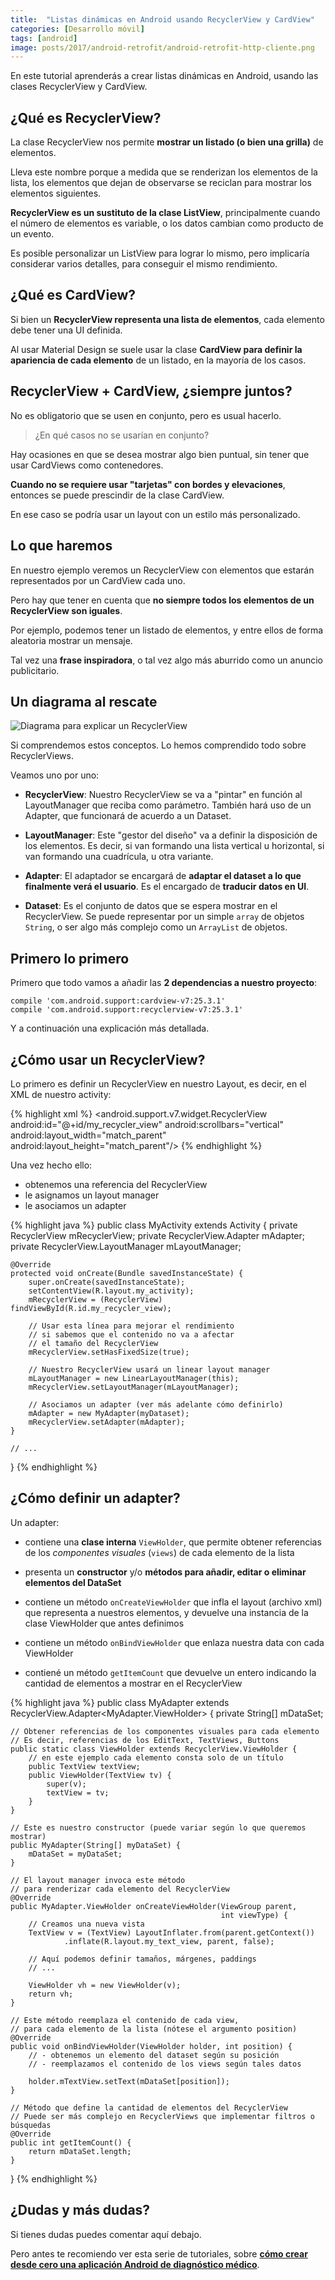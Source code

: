 ```yaml
---
title:  "Listas dinámicas en Android usando RecyclerView y CardView"
categories: [Desarrollo móvil]
tags: [android]
image: posts/2017/android-retrofit/android-retrofit-http-cliente.png
---
```


En este tutorial aprenderás a crear listas dinámicas en Android, usando las clases RecyclerView y CardView.

¿Qué es RecyclerView?
---
La clase RecyclerView nos permite **mostrar un listado (o bien una grilla)** de elementos.

Lleva este nombre porque a medida que se renderizan los elementos de la lista, los elementos que dejan de observarse se reciclan para mostrar los elementos siguientes.

**RecyclerView es un sustituto de la clase ListView**, principalmente cuando el número de elementos es variable, o los datos cambian como producto de un evento.

Es posible personalizar un ListView para lograr lo mismo, pero implicaría considerar varios detalles, para conseguir el mismo rendimiento.

¿Qué es CardView?
---
Si bien un **RecyclerView representa una lista de elementos**, cada elemento debe tener una UI definida.

Al usar Material Design se suele usar la clase **CardView para definir la apariencia de cada elemento** de un listado, en la mayoría de los casos.

RecyclerView + CardView, ¿siempre juntos?
---

No es obligatorio que se usen en conjunto, pero es usual hacerlo.

<blockquote>
    ¿En qué casos no se usarían en conjunto?
</blockquote>

Hay ocasiones en que se desea mostrar algo bien puntual, sin tener que usar CardViews como contenedores. 

**Cuando no se requiere usar "tarjetas" con bordes y elevaciones**, entonces se puede prescindir de la clase CardView.

En ese caso se podría usar un layout con un estilo más personalizado.

Lo que haremos
---

En nuestro ejemplo veremos un RecyclerView con elementos que estarán representados por un CardView cada uno.

Pero hay que tener en cuenta que **no siempre todos los elementos de un RecyclerView son iguales**.

Por ejemplo, podemos tener un listado de elementos, y entre ellos de forma aleatoria mostrar un mensaje. 

Tal vez una **frase inspiradora**, o tal vez algo más aburrido como un anuncio publicitario.

Un diagrama al rescate
---

![Diagrama para explicar un RecyclerView](https://developer.android.com/training/material/images/RecyclerView.png)

Si comprendemos estos conceptos. Lo hemos comprendido todo sobre RecyclerViews.

Veamos uno por uno:

- **RecyclerView**: Nuestro RecyclerView se va a "pintar" en función al LayoutManager que reciba como parámetro. También hará uso de un Adapter, que funcionará de acuerdo a un Dataset.

- **LayoutManager**: Este "gestor del diseño" va a definir la disposición de los elementos. Es decir, si van formando una lista vertical u horizontal, si van formando una cuadrícula, u otra variante.

- **Adapter**: El adaptador se encargará de **adaptar el dataset a lo que finalmente verá el usuario**. Es el encargado de **traducir datos en UI**.

- **Dataset**: Es el conjunto de datos que se espera mostrar en el RecyclerView. Se puede representar por un simple ```array``` de objetos ```String```, o ser algo más complejo como un ```ArrayList``` de objetos.

Primero lo primero
---

Primero que todo vamos a añadir las **2 dependencias a nuestro proyecto**:

```
compile 'com.android.support:cardview-v7:25.3.1'
compile 'com.android.support:recyclerview-v7:25.3.1'
```

Y a continuación una explicación más detallada.

¿Cómo usar un RecyclerView?
---

Lo primero es definir un RecyclerView en nuestro Layout, es decir, en el XML de nuestro activity:

{% highlight xml %}
<android.support.v7.widget.RecyclerView
    android:id="@+id/my_recycler_view"
    android:scrollbars="vertical"
    android:layout_width="match_parent"
    android:layout_height="match_parent"/>
{% endhighlight %}

Una vez hecho ello:

- obtenemos una referencia del RecyclerView
- le asignamos un layout manager
- le asociamos un adapter

{% highlight java %}
public class MyActivity extends Activity {
    private RecyclerView mRecyclerView;
    private RecyclerView.Adapter mAdapter;
    private RecyclerView.LayoutManager mLayoutManager;

    @Override
    protected void onCreate(Bundle savedInstanceState) {
        super.onCreate(savedInstanceState);
        setContentView(R.layout.my_activity);
        mRecyclerView = (RecyclerView) findViewById(R.id.my_recycler_view);

        // Usar esta línea para mejorar el rendimiento
        // si sabemos que el contenido no va a afectar
        // el tamaño del RecyclerView
        mRecyclerView.setHasFixedSize(true);

        // Nuestro RecyclerView usará un linear layout manager
        mLayoutManager = new LinearLayoutManager(this);
        mRecyclerView.setLayoutManager(mLayoutManager);

        // Asociamos un adapter (ver más adelante cómo definirlo)
        mAdapter = new MyAdapter(myDataset);
        mRecyclerView.setAdapter(mAdapter);
    }
    
    // ...
}
{% endhighlight %}

¿Cómo definir un adapter?
---

Un adapter:

- contiene una **clase interna** ```ViewHolder```, que permite obtener referencias de los *componentes visuales* (```views```) de cada elemento de la lista

- presenta un **constructor** y/o **métodos para añadir, editar o eliminar elementos del DataSet**

- contiene un método ```onCreateViewHolder``` que infla el layout (archivo xml) que representa a nuestros elementos, y devuelve una instancia de la clase ViewHolder que antes definimos

- contiene un método ```onBindViewHolder``` que enlaza nuestra data con cada ViewHolder

- contiené un método ```getItemCount``` que devuelve un entero indicando la cantidad de elementos a mostrar en el RecyclerView

{% highlight java %}
public class MyAdapter extends RecyclerView.Adapter<MyAdapter.ViewHolder> {
    private String[] mDataSet;

    // Obtener referencias de los componentes visuales para cada elemento
    // Es decir, referencias de los EditText, TextViews, Buttons
    public static class ViewHolder extends RecyclerView.ViewHolder {
        // en este ejemplo cada elemento consta solo de un título
        public TextView textView;
        public ViewHolder(TextView tv) {
            super(v);
            textView = tv;
        }
    }

    // Este es nuestro constructor (puede variar según lo que queremos mostrar)
    public MyAdapter(String[] myDataSet) {
        mDataSet = myDataSet;
    }

    // El layout manager invoca este método
    // para renderizar cada elemento del RecyclerView
    @Override
    public MyAdapter.ViewHolder onCreateViewHolder(ViewGroup parent,
                                                   int viewType) {
        // Creamos una nueva vista
        TextView v = (TextView) LayoutInflater.from(parent.getContext())
                .inflate(R.layout.my_text_view, parent, false);

        // Aquí podemos definir tamaños, márgenes, paddings
        // ...

        ViewHolder vh = new ViewHolder(v);
        return vh;
    }

    // Este método reemplaza el contenido de cada view,
    // para cada elemento de la lista (nótese el argumento position)
    @Override
    public void onBindViewHolder(ViewHolder holder, int position) {
        // - obtenemos un elemento del dataset según su posición
        // - reemplazamos el contenido de los views según tales datos

        holder.mTextView.setText(mDataSet[position]);
    }

    // Método que define la cantidad de elementos del RecyclerView
    // Puede ser más complejo en RecyclerViews que implementar filtros o búsquedas
    @Override
    public int getItemCount() {
        return mDataSet.length;
    }
}
{% endhighlight %}

¿Dudas y más dudas?
---

Si tienes dudas puedes comentar aquí debajo.

Pero antes te recomiendo ver esta serie de tutoriales, sobre [**cómo crear desde cero una aplicación Android de diagnóstico médico**][diagnostic-vet-serie].

[diagnostic-vet-serie]: https://www.youtube.com/watch?v=RpWzd0-_47o
